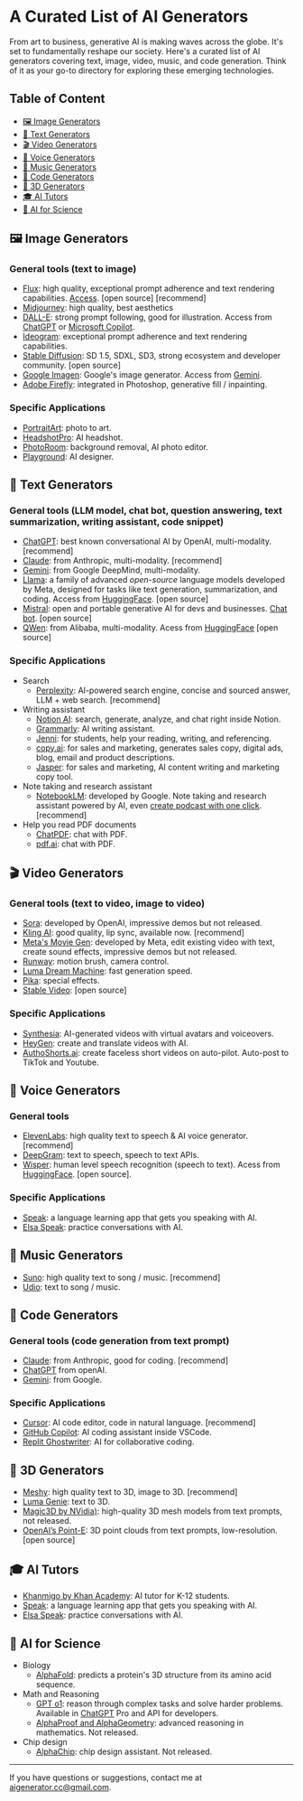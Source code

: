 # A Curated List of AI Generators 

From art to business, generative AI is making waves across the globe. It's set to fundamentally reshape our society. Here's a curated list of AI generators covering text, image, video, music, and code generation. Think of it as your go-to directory for exploring these emerging technologies.

## Table of Content
  - [🖼️ Image Generators](#image-generators)
  - [📝 Text Generators](#text-generators)
  - [🎬 Video Generators](#video-generators)
  - [🎤 Voice Generators](#voice-generators)
  - [🎵 Music Generators](#music-generators)
  - [🤖 Code Generators](#code-generators)
  - [🧊 3D Generators](#3d-generators)
  - [🎓 AI Tutors](#ai-tutors)
  - [🧬 AI for Science](#ai-for-science)

<a id="image-generators"></a>
## 🖼️ Image Generators
### General tools (text to image)
  - [Flux](https://blackforestlabs.ai): high quality, exceptional prompt adherence and text rendering capabilities. [Access](https://blackforestlabs.ai/#get-flux). [open source] [recommend]
  - [Midjourney](https://www.midjourney.com): high quality, best aesthetics
  - [DALL-E](https://openai.com/index/dall-e-3/): strong prompt following, good for illustration. Access from [ChatGPT](https://chatgpt.com) or [Microsoft Copilot](https://copilot.microsoft.com).
  - [Ideogram](https://ideogram.ai): exceptional prompt adherence and text rendering capabilities.
  - [Stable Diffusion](https://stability.ai/stable-image): SD 1.5, SDXL, SD3, strong ecosystem and developer community. [open source]
  - [Google Imagen](https://deepmind.google/technologies/imagen-3/): Google's image generator. Access from [Gemini](https://gemini.google.com).
  - [Adobe Firefly](https://www.adobe.com/products/firefly.html): integrated in Photoshop, generative fill / inpainting.

### Specific Applications
  - [PortraitArt](https://portraitart.app): photo to art.
  - [HeadshotPro](https://www.headshotpro.com/): AI headshot.
  - [PhotoRoom](https://www.photoroom.com/): background removal, AI photo editor.
  - [Playground](https://playground.com/): AI designer.

<a id="text-generators"></a>
## 📝 Text Generators
### General tools (LLM model, chat bot, question answering, text summarization, writing assistant, code snippet)
  - [ChatGPT](https://chatgpt.com): best known conversational AI by OpenAI, multi-modality. [recommend]
  - [Claude](https://claude.ai): from Anthropic, multi-modality. [recommend]
  - [Gemini](https://gemini.google.com): from Google DeepMind, multi-modality.
  - [Llama](https://www.llama.com): a family of advanced *open-source* language models developed by Meta, designed for tasks like text generation, summarization, and coding. Access from [HuggingFace](https://huggingface.co/chat). [open source]
  - [Mistral](https://mistral.ai): open and portable generative AI for devs and businesses. [Chat bot](https://chat.mistral.ai). [open source]
  - [QWen](https://huggingface.co/Qwen): from Alibaba, multi-modality. Acess from [HuggingFace](https://huggingface.co/chat)
[open source]

### Specific Applications
  - Search
    * [Perplexity](https://perplexity.ai): AI-powered search engine, concise and sourced answer, LLM + web search. [recommend]
  - Writing assistant
    * [Notion AI](https://www.notion.so/product/ai): search, generate, analyze, and chat right inside Notion.
    * [Grammarly](https://www.grammarly.com/ai-writing-assistant): AI writing assistant.
    * [Jenni](https://jenni.ai): for students, help your reading, writing, and referencing.
    * [copy.ai](https://copy.ai): for sales and marketing, generates sales copy, digital ads, blog, email and product descriptions.
    * [Jasper](https://jasper.ai): for sales and marketing, AI content writing and marketing copy tool.
  - Note taking and research assistant
    * [NotebookLM](https://notebooklm.google.com): developed by Google. Note taking and research assistant powered by AI, even [create podcast with one click](https://blog.google/technology/ai/notebooklm-audio-overviews/). [recommend]
  - Help you read PDF documents
    * [ChatPDF](https://www.chatpdf.com): chat with PDF.
    * [pdf.ai](https://pdf.ai): chat with PDF.

<a id="video-generators"></a>
## 🎬 Video Generators
### General tools (text to video, image to video)
  - [Sora](https://openai.com/index/sora/): developed by OpenAI, impressive demos but not released.
  - [Kling AI](https://klingai.com): good quality, lip sync, available now. [recommend]
  - [Meta's Movie Gen](https://ai.meta.com/research/movie-gen/): developed by Meta, edit existing video with text, create sound effects, impressive demos but not released.
  - [Runway](https://runwayml.com/): motion brush, camera control.
  - [Luma Dream Machine](https://lumalabs.ai/dream-machine): fast generation speed.
  - [Pika](https://pika.art): special effects.
  - [Stable Video](https://www.stablevideo.com): [open source]

### Specific Applications
  - [Synthesia](https://www.synthesia.io): AI-generated videos with virtual avatars and voiceovers.
  - [HeyGen](https://www.heygen.com/): create and translate videos with AI.
  - [AuthoShorts.ai](https://autoshorts.ai/): create faceless short videos on auto-pilot. Auto-post to TikTok and Youtube.

<a id="voice-generators"></a>
## 🎤 Voice Generators
### General tools 
  - [ElevenLabs](https://elevenlabs.io/): high quality text to speech & AI voice generator. [recommend]
  - [DeepGram](https://deepgram.com/): text to speech, speech to text APIs.
  - [Wisper](https://openai.com/index/whisper/): human level speech recognition (speech to text). Acess from [HuggingFace](https://huggingface.co/spaces/openai/whisper). [open source].

### Specific Applications
  - [Speak](https://speak.com): a language learning app that gets you speaking with AI.
  - [Elsa Speak](https://elsaspeak.com): practice conversations with AI.

<a id="music-generators"></a>
## 🎵 Music Generators
  - [Suno](https://suno.com): high quality text to song / music. [recommend]
  - [Udio](https://www.udio.com): text to song / music.

<a id="code-generators"></a>
## 🤖 Code Generators
### General tools (code generation from text prompt)
  - [Claude](https://claude.ai): from Anthropic, good for coding. [recommend]
  - [ChatGPT](https://chatgpt.com) from openAI.
  - [Gemini](https://gemini.google.com/): from Google.

### Specific Applications
  - [Cursor](https://www.cursor.com): AI code editor, code in natural language. [recommend]
  - [GitHub Copilot](https://github.com/features/copilot): AI coding assistant inside VSCode.
  - [Replit Ghostwriter](https://replit.com): AI for collaborative coding.


<a id="3d-generators"></a>
## 🧊 3D Generators
  - [Meshy](https://www.meshy.ai/): high quality text to 3D, image to 3D. [recommend]
  - [Luma Genie](https://lumalabs.ai/genie): text to 3D.
  - [Magic3D by NVidia)](https://research.nvidia.com/labs/dir/magic3d/): high-quality 3D mesh models from text prompts, not released.
  - [OpenAI’s Point-E](https://github.com/openai/point-e): 3D point clouds from text prompts, low-resolution. [open source]

<a id="ai-tutors"></a>
## 🎓 AI Tutors
  - [Khanmigo by Khan Academy](https://www.khanmigo.ai): AI tutor for K-12 students.
  - [Speak](https://speak.com): a language learning app that gets you speaking with AI.
  - [Elsa Speak](https://elsaspeak.com): practice conversations with AI.

<a id="ai-for-science"></a>
## 🧬 AI for Science
  - Biology
    * [AlphaFold](https://deepmind.google/technologies/alphafold/): predicts a protein's 3D structure from its amino acid sequence.
  - Math and Reasoning
    * [GPT o1](https://openai.com/index/introducing-openai-o1-preview/): reason through complex tasks and solve harder problems. Available in [ChatGPT](https://chatgpt.com) Pro and API for developers.
    * [AlphaProof and AlphaGeometry](https://deepmind.google/discover/blog/ai-solves-imo-problems-at-silver-medal-level/): advanced reasoning in mathematics. Not released.
  - Chip design
    * [AlphaChip](https://deepmind.google/discover/blog/how-alphachip-transformed-computer-chip-design/): chip design assistant. Not released.

---
If you have questions or suggestions, contact me at aigenerator.cc@gmail.com.
